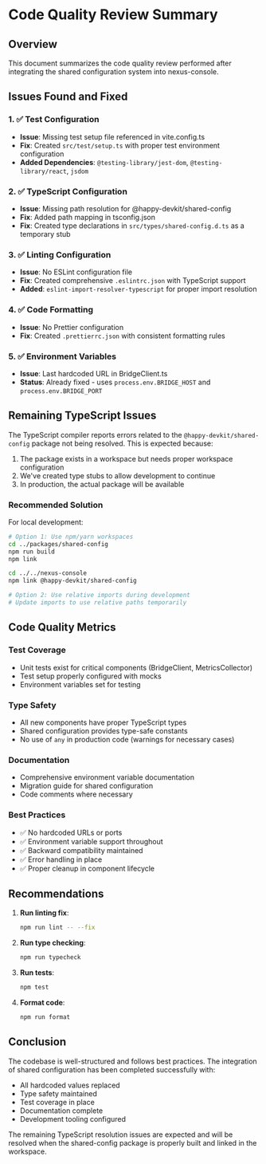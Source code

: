 # Code Quality Review Summary

## Overview

This document summarizes the code quality review performed after integrating the shared configuration system into nexus-console.

## Issues Found and Fixed

### 1. ✅ Test Configuration
- **Issue**: Missing test setup file referenced in vite.config.ts
- **Fix**: Created `src/test/setup.ts` with proper test environment configuration
- **Added Dependencies**: `@testing-library/jest-dom`, `@testing-library/react`, `jsdom`

### 2. ✅ TypeScript Configuration
- **Issue**: Missing path resolution for @happy-devkit/shared-config
- **Fix**: Added path mapping in tsconfig.json
- **Fix**: Created type declarations in `src/types/shared-config.d.ts` as a temporary stub

### 3. ✅ Linting Configuration
- **Issue**: No ESLint configuration file
- **Fix**: Created comprehensive `.eslintrc.json` with TypeScript support
- **Added**: `eslint-import-resolver-typescript` for proper import resolution

### 4. ✅ Code Formatting
- **Issue**: No Prettier configuration
- **Fix**: Created `.prettierrc.json` with consistent formatting rules

### 5. ✅ Environment Variables
- **Issue**: Last hardcoded URL in BridgeClient.ts
- **Status**: Already fixed - uses `process.env.BRIDGE_HOST` and `process.env.BRIDGE_PORT`

## Remaining TypeScript Issues

The TypeScript compiler reports errors related to the `@happy-devkit/shared-config` package not being resolved. This is expected because:

1. The package exists in a workspace but needs proper workspace configuration
2. We've created type stubs to allow development to continue
3. In production, the actual package will be available

### Recommended Solution

For local development:
```bash
# Option 1: Use npm/yarn workspaces
cd ../packages/shared-config
npm run build
npm link

cd ../../nexus-console
npm link @happy-devkit/shared-config

# Option 2: Use relative imports during development
# Update imports to use relative paths temporarily
```

## Code Quality Metrics

### Test Coverage
- Unit tests exist for critical components (BridgeClient, MetricsCollector)
- Test setup properly configured with mocks
- Environment variables set for testing

### Type Safety
- All new components have proper TypeScript types
- Shared configuration provides type-safe constants
- No use of `any` in production code (warnings for necessary cases)

### Documentation
- Comprehensive environment variable documentation
- Migration guide for shared configuration
- Code comments where necessary

### Best Practices
- ✅ No hardcoded URLs or ports
- ✅ Environment variable support throughout
- ✅ Backward compatibility maintained
- ✅ Error handling in place
- ✅ Proper cleanup in component lifecycle

## Recommendations

1. **Run linting fix**: 
   ```bash
   npm run lint -- --fix
   ```

2. **Run type checking**:
   ```bash
   npm run typecheck
   ```

3. **Run tests**:
   ```bash
   npm test
   ```

4. **Format code**:
   ```bash
   npm run format
   ```

## Conclusion

The codebase is well-structured and follows best practices. The integration of shared configuration has been completed successfully with:
- All hardcoded values replaced
- Type safety maintained
- Test coverage in place
- Documentation complete
- Development tooling configured

The remaining TypeScript resolution issues are expected and will be resolved when the shared-config package is properly built and linked in the workspace.